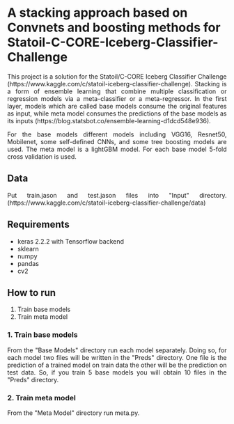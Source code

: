 # A stacking approach based on Convnets and boosting methods for Statoil-C-CORE-Iceberg-Classifier-Challenge

<p align="justify">This project is a solution for the Statoil/C-CORE Iceberg Classifier Challenge (https://www.kaggle.com/c/statoil-iceberg-classifier-challenge). Stacking is a form of ensemble learning that combine multiple classification or regression models via a meta-classifier or a meta-regressor. In the first layer, models which are called base models consume the original features as input, while meta model consumes the predictions of the base models as its inputs (https://blog.statsbot.co/ensemble-learning-d1dcd548e936). 

<p align="justify">For the base models different models including VGG16, Resnet50, Mobilenet, some self-defined CNNs, and some tree boosting models are used. The meta model is a lightGBM model. For each base model 5-fold cross validation is used.

## Data
<p align="justify">Put train.jason and test.jason files into "Input" directory. (https://www.kaggle.com/c/statoil-iceberg-classifier-challenge/data)

## Requirements

- keras 2.2.2 with Tensorflow backend
- sklearn
- numpy
- pandas
- cv2

## How to run

1. Train base models
2. Train meta model

### 1. Train base models
<p align="justify">From the "Base Models" directory run each model separately. Doing so, for each model two files will be written in the "Preds" directory. One file is the prediction of a trained model on train data the other will be the prediction on test data. So, if you train 5 base models you will obtain 10 files in the "Preds" directory.

### 2. Train meta model
From the "Meta Model" directory run meta.py. 
